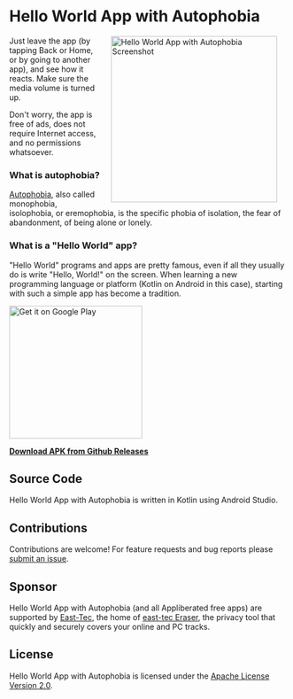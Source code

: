 # Hello World App with Autophobia

<a href="https://user-images.githubusercontent.com/33293361/35186699-18584d52-fe21-11e7-84da-36544194d9e7.png" target="_blank">
  <img src="https://user-images.githubusercontent.com/33293361/35186699-18584d52-fe21-11e7-84da-36544194d9e7.png" width="300" 
       alt="Hello World App with Autophobia Screenshot" align="right" hspace="20" />
</a>

Just leave the app (by tapping Back or Home, or by going to another app), and see how it reacts. Make sure the media volume is turned up.

Don't worry, the app is free of ads, does not require Internet access, and no permissions whatsoever.

### What is autophobia?

[Autophobia](https://www.google.com/search?q=autophobia), also called monophobia, isolophobia, or eremophobia, is the specific phobia of isolation, the fear of abandonment, of being alone or lonely.

### What is a "Hello World" app?

"Hello World" programs and apps are pretty famous, even if all they usually do is write "Hello, World!" on the screen. When learning a new programming language or platform (Kotlin on Android in this case), starting with such a simple app has become a tradition.

<a href='https://play.google.com/store/apps/details?id=com.appliberated.appwithautophobia'>
  <img alt='Get it on Google Play' src='https://play.google.com/intl/en_us/badges/images/generic/en_badge_web_generic.png' width="240"/>
</a>

**[Download APK from Github Releases](https://github.com/appliberated/appwithautophobia/releases/latest)**

## Source Code

Hello World App with Autophobia is written in Kotlin using Android Studio.

## Contributions

Contributions are welcome! For feature requests and bug reports please [submit an issue](https://github.com/appliberated/appwithautophobia/issues).

## Sponsor

Hello World App with Autophobia (and all Appliberated free apps) are supported by [East-Tec](http://www.east-tec.com), the home of [east-tec Eraser](http://www.east-tec.com/eraser/), the privacy tool that quickly and securely covers your online and PC tracks.

## License

Hello World App with Autophobia is licensed under the [Apache License Version 2.0](LICENSE).
